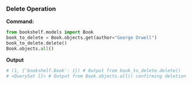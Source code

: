 ### Delete Operation

**Command:**
```python
from bookshelf.models import Book
book_to_delete = Book.objects.get(author="George Orwell")
book_to_delete.delete()
Book.objects.all()
```

**Output**
```python
# (1, {'bookshelf.Book': 1}) # Output from book_to_delete.delete()
# <QuerySet []> # Output from Book.objects.all() confirming deletion
```